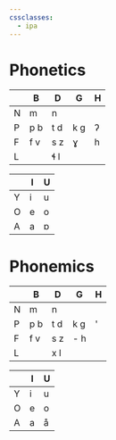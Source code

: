 ```yaml
---
cssclasses:
  - ipa
---
```


# Phonetics
|  | B | D | G |H |
|--|---|---|---|--|
| N|  m|  n|   |  |
| P|p b|t d|k g|ʔ |
| F|f v|s z|  ɣ|h |
| L|   |ɬ l|   |  |

|     | I   | U   |
| --- | --- | --- |
| Y   | i   | u   |
| O   | e   | o   |
| A   | a   | ɒ   |

# Phonemics
|     | B   | D   | G   | H   |
| --- | --- | --- | --- | --- |
| N   | m   | n   |     |     |
| P   | p b | t d | k g | '   |
| F   | f v | s z | - h |     |
| L   |     | x l |     |     |

|     | I   | U   |
| --- | --- | --- |
| Y   | i   | u   |
| O   | e   | o   |
| A   | a   | å   |
